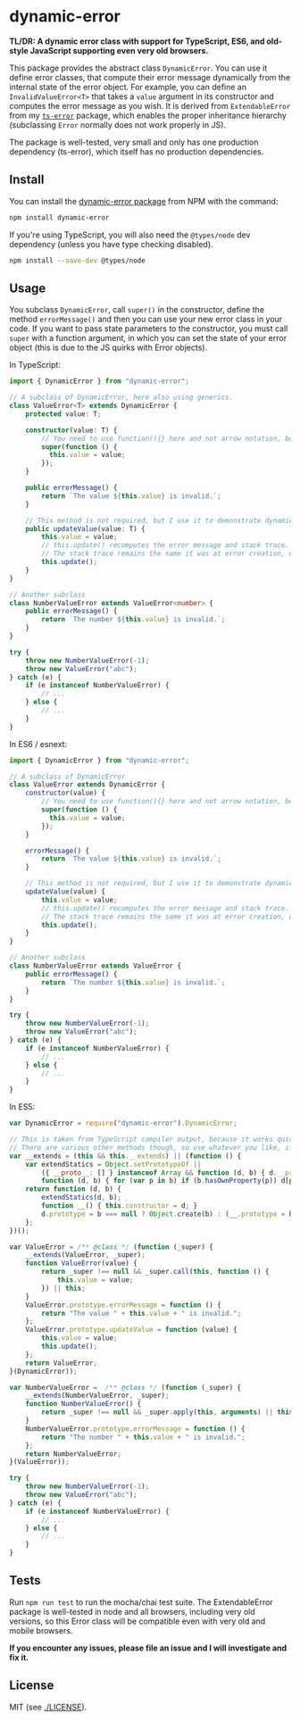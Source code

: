 # dynamic-error

**TL/DR: A dynamic error class with support for TypeScript, ES6, and old-style JavaScript supporting even very old browsers.**

This package provides the abstract class `DynamicError`. You can use it define error classes, that compute their error message dynamically from the internal state of the error object. For example, you can define an `InvalidValueError<T>` that takes a `value` argument in its constructor and computes the error message as you wish. It is derived from `ExtendableError` from my [`ts-error`](https://github.com/gfmio/ts-error) package, which enables the proper inheritance hierarchy (subclassing `Error` normally does not work properly in JS).

The package is well-tested, very small and only has one production dependency (ts-error), which itself has no production dependencies.

## Install

You can install the [dynamic-error package](https://www.npmjs.com/package/dynamic-error) from NPM with the command:

```sh
npm install dynamic-error
```

If you're using TypeScript, you will also need the `@types/node` dev dependency (unless you have type checking disabled).

```sh
npm install --save-dev @types/node
```

## Usage

You subclass `DynamicError`, call `super()` in the constructor, define the method `errorMessage()` and then you can use your new error class in your code. If you want to pass state parameters to the constructor, you must call `super` with a function argument, in which you can set the state of your error object (this is due to the JS quirks with Error objects).

In TypeScript:

```ts
import { DynamicError } from "dynamic-error";

// A subclass of DynamicError, here also using generics.
class ValueError<T> extends DynamicError {
    protected value: T;

    constructor(value: T) {
        // You need to use function(){} here and not arrow notation, because of `this`, which is not supported by arrow functions.
        super(function () {
          this.value = value;
        });
    }

    public errorMessage() {
        return `The value ${this.value} is invalid.`;
    }

    // This method is not required, but I use it to demonstrate dynamic recalculation.
    public updateValue(value: T) {
        this.value = value;
        // this.update() recomputes the error message and stack trace.
        // The stack trace remains the same it was at error creation, only the message in the stack trace is updated.
        this.update();
    }
}

// Another subclass
class NumberValueError extends ValueError<number> {
    public errorMessage() {
        return `The number ${this.value} is invalid.`;
    }
}

try {
    throw new NumberValueError(-1);
    throw new ValueError("abc");
} catch (e) {
    if (e instanceof NumberValueError) {
        // ...
    } else {
        // ...
    }
}
```

In ES6 / esnext:

```js
import { DynamicError } from "dynamic-error";

// A subclass of DynamicError
class ValueError extends DynamicError {
    constructor(value) {
        // You need to use function(){} here and not arrow notation, because of `this`, which is not supported by arrow functions.
        super(function () {
          this.value = value;
        });
    }

    errorMessage() {
        return `The value ${this.value} is invalid.`;
    }

    // This method is not required, but I use it to demonstrate dynamic recalculation.
    updateValue(value) {
        this.value = value;
        // this.update() recomputes the error message and stack trace.
        // The stack trace remains the same it was at error creation, only the message in the stack trace is updated.
        this.update();
    }
}

// Another subclass
class NumberValueError extends ValueError {
    public errorMessage() {
        return `The number ${this.value} is invalid.`;
    }
}

try {
    throw new NumberValueError(-1);
    throw new ValueError("abc");
} catch (e) {
    if (e instanceof NumberValueError) {
        // ...
    } else {
        // ...
    }
}
```

In ES5:

```js
var DynamicError = require("dynamic-error").DynamicError;

// This is taken from TypeScript compiler output, because it works quite reliably.
// There are various other methods though, so use whatever you like, if you have to use ES5.
var __extends = (this && this.__extends) || (function () {
    var extendStatics = Object.setPrototypeOf ||
        ({ __proto__: [] } instanceof Array && function (d, b) { d.__proto__ = b; }) ||
        function (d, b) { for (var p in b) if (b.hasOwnProperty(p)) d[p] = b[p]; };
    return function (d, b) {
        extendStatics(d, b);
        function __() { this.constructor = d; }
        d.prototype = b === null ? Object.create(b) : (__.prototype = b.prototype, new __());
    };
})();

var ValueError = /** @class */ (function (_super) {
    __extends(ValueError, _super);
    function ValueError(value) {
        return _super !== null && _super.call(this, function () {
            this.value = value;
        }) || this;
    }
    ValueError.prototype.errorMessage = function () {
        return "The value " + this.value + " is invalid.";
    };
    ValueError.prototype.updateValue = function (value) {
        this.value = value;
        this.update();
    };
    return ValueError;
}(DynamicError));

var NumberValueError =  /** @class */ (function (_super) {
    __extends(NumberValueError, _super);
    function NumberValueError() {
        return _super !== null && _super.apply(this, arguments) || this;
    }
    NumberValueError.prototype.errorMessage = function () {
        return "The number " + this.value + " is invalid.";
    };
    return NumberValueError;
}(ValueError));

try {
    throw new NumberValueError(-1);
    throw new ValueError("abc");
} catch (e) {
    if (e instanceof NumberValueError) {
        // ...
    } else {
        // ...
    }
}
```

## Tests

Run `npm run test` to run the mocha/chai test suite. The ExtendableError package is well-tested in node and all browsers, including very old versions, so this Error class will be compatible even with very old and mobile browsers.

**If you encounter any issues, please file an issue and I will investigate and fix it.**

## License

MIT (see [./LICENSE](./LICENSE)).
